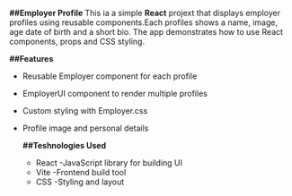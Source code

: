 **##Employer Profile**
This ia a simple **React** projext that displays employer profiles using reusable components.Each profiles shows a name, image, age date of birth and a short bio.
The app demonstrates how to use React components, props and CSS styling.

**##Features**
- Reusable Employer component for each profile
- EmployerUI component to render multiple profiles
- Custom styling with Employer.css
- Profile image and personal details

  **##Teshnologies Used**
  * React -JavaScript library for building UI
  * Vite -Frontend build tool
  * CSS -Styling and layout
